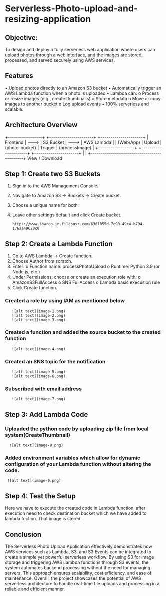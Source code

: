 # Serverless-Photo-upload-and-resizing-application
## Objective: 
To design and deploy a fully serverless web application where users can upload photos through a web interface, and the images are stored, processed, and served securely using AWS services.

## Features
•	Upload photos directly to an Amazon S3 bucket
•	Automatically trigger an AWS Lambda function when a photo is uploaded
•	Lambda can:
o	Process or resize images (e.g., create thumbnails)
o	Store metadata
o	Move or copy images to another bucket
o	Log upload events
•	100% serverless and scalable.

## Architecture Overview
+-----------------+                 +----------------------+                +---------------------+
|   Frontend    |      --->     |   S3 Bucket         |    --->      | AWS Lambda    |
|  (Web/App)  |  Upload  | (photo-bucket) | Trigger  | (processImage) |
+------------------+                 +---------------------+               +----------------------+
        |                                                           |
        +--------------------------------------------+
                 View / Download


## Step 1: Create two S3 Buckets
1.	Sign in to the AWS Management Console.
2.	Navigate to Amazon S3 → Buckets → Create bucket.
3.	Choose a unique name for both.
4.	Leave other settings default and click Create bucket.

        https://www-towrco-in.filesusr.com/6361055d-7c90-49c4-b794-176aa49620c0

## Step 2: Create a Lambda Function
1.	Go to AWS Lambda → Create function.
2.	Choose Author from scratch.
3.	Enter:
o	Function name: processPhotoUpload
o	Runtime: Python 3.9 (or Node.js, etc.)
4.	Under Permissions, choose or create an execution role with:
o	AmazonS3FullAccess
o	SNS FullAccess
o	Lambda basic execusion rule
5.	Click Create function.

###  Created a role by using IAM as mentioned below
       ![alt text](image-1.png)
       ![alt text](image-2.png)
       ![alt text](image-3.png)
###  Created a function and added the source bucket to the created function
       ![alt text](image-4.png)
###  Created an SNS topic for the notification 
       ![alt text](image-5.png)
       ![alt text](image-6.png)
###  Subscribed with email address
       ![alt text](image-7.png)
## Step 3: Add Lambda Code
###  Uploaded the python code by uploading zip file from local system(CreateThumbnail)
      ![alt text](image-8.png)
###  Added environment variables which allow for dynamic configuration of your Lambda function without altering the code.
     ![alt text](image-9.png)

## Step 4: Test the Setup
Here we have to execute the created code in Lambda function, after execution need to check destination bucket which we have added to lambda fuction. That image is stored 

## Conclusion
The Serverless Photo Upload Application effectively demonstrates how AWS services such as Lambda, S3, and S3 Events can be integrated to create a simple yet powerful serverless workflow. By using S3 for image storage and triggering AWS Lambda functions through S3 events, the system automates backend processing without the need for managing servers. This approach ensures scalability, cost efficiency, and ease of maintenance. Overall, the project showcases the potential of AWS serverless architecture to handle real-time file uploads and processing in a reliable and efficient manner.

